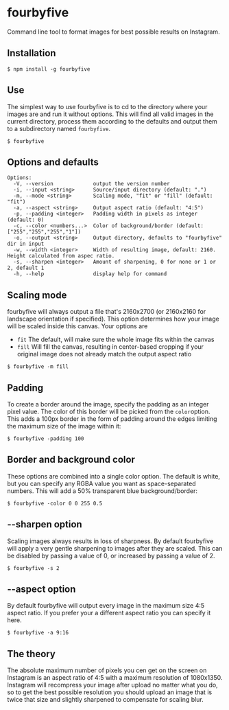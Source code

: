 # fourbyfive

Command line tool to format images for best possible results on Instagram.

## Installation

```shell
$ npm install -g fourbyfive
```

## Use

The simplest way to use fourbyfive is to cd to the directory where your images are and run it without options. This will find all valid images in the current directory, process them according to the defaults and output them to a subdirectory named `fourbyfive`.

```shell
$ fourbyfive
```

## Options and defaults

```shell
Options:
  -V, --version             output the version number
  -i, --input <string>      Source/input directory (default: ".")
  -m, --mode <string>       Scaling mode, "fit" or "fill" (default: "fit")
  -a, --aspect <string>     Output aspect ratio (default: "4:5")
  -p, --padding <integer>   Padding width in pixels as integer (default: 0)
  -c, --color <numbers...>  Color of background/border (default: ["255","255","255","1"])
  -o, --output <string>     Output directory, defaults to "fourbyfive" dir in input
  -w, --width <integer>     Width of resulting image, default: 2160. Height calculated from aspec ratio.
  -s, --sharpen <integer>   Amount of sharpening, 0 for none or 1 or 2, default 1
  -h, --help                display help for command
```

## Scaling mode

fourbyfive will always output a file that's 2160x2700 (or 2160x2160 for landscape orientation if specified). This option determines how your image will be scaled inside this canvas. Your options are

- `fit` The default, will make sure the whole image fits within the canvas
- `fill` Will fill the canvas, resulting in center-based cropping if your original image does not already match the output aspect ratio

```shell
$ fourbyfive -m fill
```

## Padding

To create a border around the image, specify the padding as an integer pixel value. The color of this border will be picked from the `color`option. This adds a 100px border in the form of padding around the edges limiting the maximum size of the image within it:

```shell
$ fourbyfive -padding 100
```

## Border and background color

These options are combined into a single color option. The default is white, but you can specify any RGBA value you want as space-separated numbers. This will add a 50% transparent blue background/border:

```shell
$ fourbyfive -color 0 0 255 0.5
```

## --sharpen option

Scaling images always results in loss of sharpness. By default fourbyfive will apply a very gentle sharpening to images after they are scaled. This can be disabled by passing a value of 0, or increased by passing a value of 2.

```shell
$ fourbyfive -s 2
```

## --aspect option

By default fourbyfive will output every image in the maximum size 4:5 aspect ratio. If you prefer your a different aspect ratio you can specify it here.

```shell
$ fourbyfive -a 9:16
```

## The theory

The absolute maximum number of pixels you cen get on the screen on Instagram is an aspect ratio of 4:5 with a maximum resolution of 1080x1350. Instagram will recompress your image after upload no matter what you do, so to get the best possible resolution you should upload an image that is twice that size and slightly sharpened to compensate for scaling blur.
